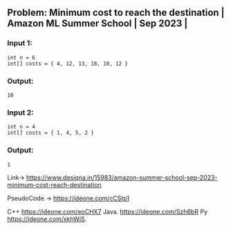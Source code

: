 ## Problem: Minimum cost to reach the destination | Amazon ML Summer School | Sep 2023 |

### Input 1:

    int n = 6
    int[] costs = { 4, 12, 13, 18, 10, 12 }

### Output:
    10

### Input 2:

    int n = 4
    int[] costs = { 1, 4, 5, 2 }

### Output:
    1

Link-> https://www.desiqna.in/15983/amazon-summer-school-sep-2023-minimum-cost-reach-destination 



PseudoCode.-> https://ideone.com/cCStp1 


C++ https://ideone.com/eoCHX7 
Java. https://ideone.com/Szh6bR 
Py https://ideone.com/xkhWiS. 
